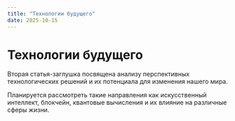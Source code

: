 ```yaml
---
title: "Технологии будущего"
date: 2025-10-15
---
```


# Технологии будущего

Вторая статья-заглушка посвящена анализу перспективных технологических решений и их потенциала для изменения нашего мира.

Планируется рассмотреть такие направления как искусственный интеллект, блокчейн, квантовые вычисления и их влияние на различные сферы жизни.
